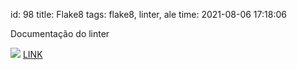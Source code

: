 id: 98
title: Flake8
tags: flake8, linter, ale
time: 2021-08-06 17:18:06

Documentação do linter

![](http://localhost/bkmks_fotos/pics/63)
[LINK](https://flake8.pycqa.org/en/3.1.1/index.html)